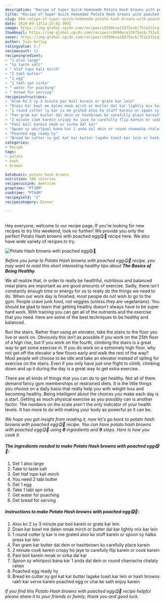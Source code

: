 ```yaml
---
description: "Recipe of Super Quick Homemade Potato Hash browns with poached egg😋🍳"
title: "Recipe of Super Quick Homemade Potato Hash browns with poached egg😋🍳"
slug: 684-recipe-of-super-quick-homemade-potato-hash-browns-with-poached-egg
date: 2020-09-13T13:25:02.999Z
image: https://img-global.cpcdn.com/recipes/c0390eca15975ac6/751x532cq70/potato-hash-browns-with-poached-egg😋🍳-recipe-main-photo.jpg
thumbnail: https://img-global.cpcdn.com/recipes/c0390eca15975ac6/751x532cq70/potato-hash-browns-with-poached-egg😋🍳-recipe-main-photo.jpg
cover: https://img-global.cpcdn.com/recipes/c0390eca15975ac6/751x532cq70/potato-hash-browns-with-poached-egg😋🍳-recipe-main-photo.jpg
author: Ivan Kelley
ratingvalue: 3.7
reviewcount: 13
recipeingredient:
- "1 aloo large"
- "to taste salt"
- " hlaf tspn kali mirch"
- "2 tabl butter"
- "1 egg"
- "1 tabl spn sirka"
- " water for poaching"
- " bread for serving"
recipeinstructions:
- "Aloo ko 2 sy 3 minute par boil karein or grate kar lein"
- "Drain kar bowl me dalen nmak mirch or butter dal kar lightly mix kar lein"
- "1 round cutter ly kar is me grated aloo ko stuff karein or spoon sy halka press kar lein"
- "Pan gram kar butter dal dein or hashbrown ko carefully place karein"
- "2 minute cook karein crispy ho jaye to carefully flip karein or cook karein"
- "Pani boil karein nmak or sirka dal kar"
- "Spoon sy whirlpool bana kar 1 anda dal dein or round chamacha chalaty rahen"
- "Poached egg ready hy"
- "Bread ko cutter sy gol kat kar butter lagake toast kar lein or hash browns rakh kar serve karein poached egg or chai ke sath enjoy karein"
categories:
- Recipe
tags:
- potato
- hash
- browns

katakunci: potato hash browns 
nutrition: 108 calories
recipecuisine: American
preptime: "PT38M"
cooktime: "PT44M"
recipeyield: "2"
recipecategory: Dinner

---
```

<br>
Hey everyone, welcome to our recipe page, If you're looking for new recipes to try this weekend, look no further! We provide you only the perfect Potato Hash browns with poached egg😋🍳 recipe here. We also have wide variety of recipes to try.
<br>


![Potato Hash browns with poached egg😋🍳](https://img-global.cpcdn.com/recipes/c0390eca15975ac6/751x532cq70/potato-hash-browns-with-poached-egg😋🍳-recipe-main-photo.jpg)

<i>Before you jump to Potato Hash browns with poached egg😋🍳 recipe, you may want to read this short interesting healthy tips about <strong>The Basics of Being Healthy</strong>.</i>

We all realize that, in order to really be healthful, nutritious and balanced meal plans are important as are good amounts of exercise. Sadly, there isn't constantly enough time or energy for us to really do the things we need to do. When our work day is finished, most people do not wish to go to the gym. People crave junk food, not veggies (unless they are vegetarians). You should be glad to learn that getting healthy doesn't always have to be super hard work. With training you can get all of the nutrients and the exercise that you need. Here are some of the best techniques to be healthy and balanced.

Run the stairs. Rather than using an elevator, take the stairs to the floor you live or work on. Obviously this isn’t as possible if you work on the 25th floor of a high rise, but if you work on the fourth, climbing the stairs is a great way to get some exercise in. If you do work on a extremely high floor, why not get off the elevator a few floors early and walk the rest of the way? Most people will choose to be idle and take an elevator instead of opting for exercise on the stairs. Even if you only have just one flight to climb, climbing down and up it during the day is a great way to get extra exercise. 

There are all kinds of things that you can do to get healthy. Not all of them demand fancy gym memberships or restrained diets. It is the little things you choose on a daily basis that really help you with weight loss and becoming healthy. Being intelligent about the choices you make each day is a start. Getting as much physical exercise as you possibly can is another factor. The numbers on the scale aren't the only indicator of your health levels. It has more to do with making your body as powerful as it can be. 


<i>We hope you got insight from reading it, now let's go back to potato hash browns with poached egg😋🍳 recipe. You can have potato hash browns with poached egg😋🍳 using <strong>8</strong> ingredients and <strong>9</strong> steps. Here is how you cook it.
</i>

##### The ingredients needed to make Potato Hash browns with poached egg😋🍳:

1. Get 1 aloo large
1. Take to taste salt
1. Get  hlaf tspn kali mirch
1. You need 2 tabl butter
1. Get 1 egg
1. Take 1 tabl spn sirka
1. Get  water for poaching
1. Get  bread for serving


##### Instructions to make Potato Hash browns with poached egg😋🍳:

1. Aloo ko 2 sy 3 minute par boil karein or grate kar lein
1. Drain kar bowl me dalen nmak mirch or butter dal kar lightly mix kar lein
1. 1 round cutter ly kar is me grated aloo ko stuff karein or spoon sy halka press kar lein
1. Pan gram kar butter dal dein or hashbrown ko carefully place karein
1. 2 minute cook karein crispy ho jaye to carefully flip karein or cook karein
1. Pani boil karein nmak or sirka dal kar
1. Spoon sy whirlpool bana kar 1 anda dal dein or round chamacha chalaty rahen
1. Poached egg ready hy
1. Bread ko cutter sy gol kat kar butter lagake toast kar lein or hash browns rakh kar serve karein poached egg or chai ke sath enjoy karein


<i>If you find this Potato Hash browns with poached egg😋🍳 recipe helpful please share it to your friends or family, thank you and good luck.</i>

